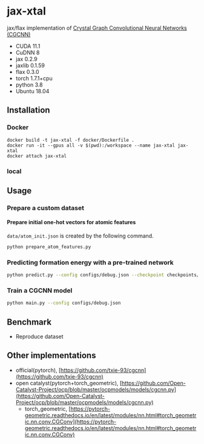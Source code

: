 # jax-xtal
jax/flax implementation of [Crystal Graph Convolutional Neural Networks (CGCNN)](https://journals.aps.org/prl/abstract/10.1103/PhysRevLett.120.145301)

- CUDA 11.1
- CuDNN 8
- jax 0.2.9
- jaxlib 0.1.59
- flax 0.3.0
- torch 1.7.1+cpu
- python 3.8
- Ubuntu 18.04

## Installation

### Docker
```script
docker build -t jax-xtal -f docker/Dockerfile .
docker run -it --gpus all -v $(pwd):/workspace --name jax-xtal jax-xtal
docker attach jax-xtal
```

### local

## Usage

### Prepare a custom dataset

#### Prepare initial one-hot vectors for atomic features
`data/atom_init.json` is created by the following command.
```bash
python prepare_atom_features.py
```

### Predicting formation energy with a pre-trained network
```bash
python predict.py --config configs/debug.json --checkpoint checkpoints/checkpoint_30.flax --structures_dir data/structures_dummy --output out.csv
```

### Train a CGCNN model
```bash
python main.py --config configs/debug.json
```

## Benchmark
- Reproduce dataset

## Other implementations
- official(pytorch), [https://github.com/txie-93/cgcnn](https://github.com/txie-93/cgcnn)
- open catalyst(pytorch+torch_geometric), [https://github.com/Open-Catalyst-Project/ocp/blob/master/ocpmodels/models/cgcnn.py](https://github.com/Open-Catalyst-Project/ocp/blob/master/ocpmodels/models/cgcnn.py)
    - torch_geometric, [https://pytorch-geometric.readthedocs.io/en/latest/modules/nn.html#torch_geometric.nn.conv.CGConv](https://pytorch-geometric.readthedocs.io/en/latest/modules/nn.html#torch_geometric.nn.conv.CGConv)

